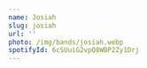 ```yaml
---
name: Josiah
slug: josiah
url: ''
photo: /img/bands/josiah.webp
spotifyId: 6cSUuiG2vpQ8WBP2Zy1Drj
---
```

